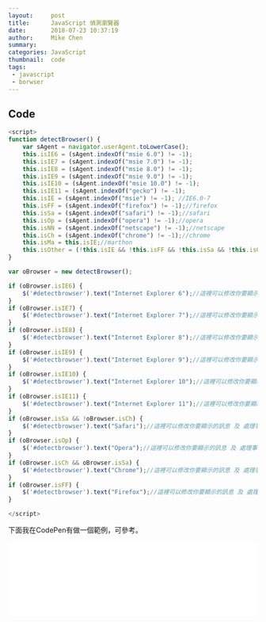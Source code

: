 ```yaml
---
layout:     post
title:      JavaScript 偵測瀏覽器
date:       2018-07-23 10:37:19
author:     Mike Chen
summary:    
categories: JavaScript
thumbnail:  code
tags:
 - javascript
 - borwser
---
```






## Code

```javascript
<script>
function detectBrowser() {
    var sAgent = navigator.userAgent.toLowerCase();
    this.isIE6 = (sAgent.indexOf("msie 6.0") != -1);
    this.isIE7 = (sAgent.indexOf("msie 7.0") != -1);
    this.isIE8 = (sAgent.indexOf("msie 8.0") != -1);
    this.isIE9 = (sAgent.indexOf("msie 9.0") != -1);
    this.isIE10 = (sAgent.indexOf("msie 10.0") != -1);
    this.isIE11 = (sAgent.indexOf("gecko") != -1);
    this.isIE = (sAgent.indexOf("msie") != -1); //IE6.0-7
    this.isFF = (sAgent.indexOf("firefox") != -1);//firefox
    this.isSa = (sAgent.indexOf("safari") != -1);//safari
    this.isOp = (sAgent.indexOf("opera") != -1);//opera
    this.isNN = (sAgent.indexOf("netscape") != -1);//netscape
    this.isCh = (sAgent.indexOf("chrome") != -1);//chrome
    this.isMa = this.isIE;//marthon
    this.isOther = (!this.isIE && !this.isFF && !this.isSa && !this.isOp && !this.isNN && !this.isSa);//unknown Browser
}

var oBrowser = new detectBrowser();

if (oBrowser.isIE6) {
    $('#detectbrowser').text("Internet Explorer 6");//這裡可以修改你要顯示的訊息 及 處理事情
}
if (oBrowser.isIE7) {
    $('#detectbrowser').text("Internet Explorer 7");//這裡可以修改你要顯示的訊息 及 處理事情
}
if (oBrowser.isIE8) {
    $('#detectbrowser').text("Internet Explorer 8");//這裡可以修改你要顯示的訊息 及 處理事情
}
if (oBrowser.isIE9) {
    $('#detectbrowser').text("Internet Explorer 9");//這裡可以修改你要顯示的訊息 及 處理事情
}
if (oBrowser.isIE10) {
    $('#detectbrowser').text("Internet Explorer 10");//這裡可以修改你要顯示的訊息 及 處理事情
}
if (oBrowser.isIE11) {
    $('#detectbrowser').text("Internet Explorer 11");//這裡可以修改你要顯示的訊息 及 處理事情
}
if (oBrowser.isSa && !oBrowser.isCh) {
    $('#detectbrowser').text("Safari");//這裡可以修改你要顯示的訊息 及 處理事情
}
if (oBrowser.isOp) {
    $('#detectbrowser').text("Opera");//這裡可以修改你要顯示的訊息 及 處理事情
}
if (oBrowser.isCh && oBrowser.isSa) {
    $('#detectbrowser').text("Chrome");//這裡可以修改你要顯示的訊息 及 處理事情
}
if (oBrowser.isFF) {
    $('#detectbrowser').text("Firefox");//這裡可以修改你要顯示的訊息 及 處理事情
}

</script>
```


下面我在CodePen有做一個範例，可參考。

<div class="iframe-rwd">
    <iframe scrolling='no' title='detect browser' src='//codepen.io/mikechen2017/embed/JBWvEq/?height=265&theme-id=0&default-tab=js,result&embed-version=2' frameborder='no' allowtransparency='true' allowfullscreen='true' style='width: 100%;'>See the Pen <a href='https://codepen.io/mikechen2017/pen/JBWvEq/'>detect browser</a> by Mike Chen (<a href='https://codepen.io/mikechen2017'>@mikechen2017</a>) on <a href='https://codepen.io'>CodePen</a>.
</iframe>
</div>
